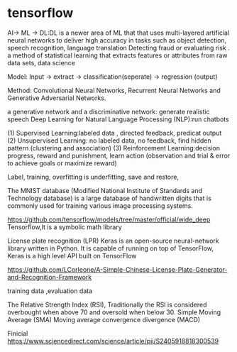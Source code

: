 # tensorflow

AI-> ML -> DL:DL is a newer area of ML that that uses multi-layered artificial neural networks to deliver high accuracy in tasks 
such as object detection, speech recognition, language translation Detecting fraud or evaluating risk .
a method of statistical learning that extracts features or attributes from raw data sets,  data science 

Model:
Input -> extract -> classification(seperate) -> regression (output)

Method:
Convolutional Neural Networks, Recurrent Neural Networks and Generative Adversarial Networks.

a generative network and a discriminative network: generate realistic speech 
Deep Learning for Natural Language Processing (NLP):run chatbots


(1) Supervised Learning:labeled data , directed feedback, predicat output
(2) Unsupervised Learning: no labeled data, no feedback, find hidden pattern (clustering and association)
(3) Reinforcement Learning:decision progress, reward and punishment, learn action (observation and trial & error to achieve goals or maximize reward)


Label, training, overfitting is underfitting, save and restore,

The MNIST database (Modified National Institute of Standards and Technology database) is a large database of handwritten digits that is commonly used for training various image processing systems. 

https://github.com/tensorflow/models/tree/master/official/wide_deep
Tensorflow,It is a symbolic math library

License plate recognition (LPR) 
Keras is an open-source neural-network library written in Python. It is capable of running on top of TensorFlow, Keras is a high level API built on TensorFlow

https://github.com/LCorleone/A-Simple-Chinese-License-Plate-Generator-and-Recognition-Framework

training data ,evaluation data

The Relative Strength Index (RSI), Traditionally the RSI is considered overbought when above 70 and oversold when below 30.
Simple Moving Average (SMA)
Moving average convergence divergence (MACD)

Finicial
https://www.sciencedirect.com/science/article/pii/S2405918818300539



